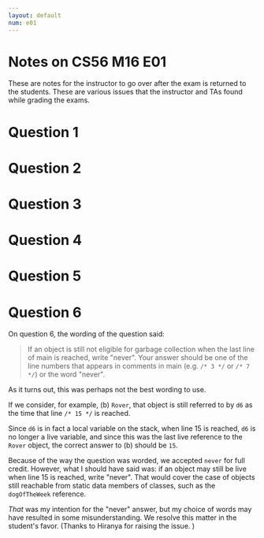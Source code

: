 ```yaml
---
layout: default
num: e01
---
```


# Notes on CS56 M16 E01

These are notes for the instructor to go over after the exam
is returned to the students.  These are various issues that
the instructor and TAs found while grading the exams.

# Question 1

# Question 2

# Question 3

# Question 4

# Question 5

# Question 6

On question 6, the wording of the question said:

>    If an object is still not eligible for garbage collection when the
>    last line of main is reached, write "never".  Your answer should be
>    one of the line numbers that appears in comments in main (e.g. 
>    `/* 3 */` or `/* 7 */`) or the word "never".

As it turns out, this was perhaps not the best wording to use.

If we consider, for example, (b) `Rover`, that object is still referred to
by `d6` as the time that line `/* 15 */` is reached.

Since `d6` is in fact a local variable on the stack, when line 15 is reached,
`d6` is no longer a live variable, and since this was the last live
reference to the `Rover` object, the correct answer to (b) should be
`15`.

Because of the way the question was worded, we accepted `never` for
full credit.  However, what I should have said was: if an object may 
still be live when line 15 is reached, write "never".  That would
cover the case of objects still reachable from static data members
of classes, such as the `dogOfTheWeek` reference.  

*That* was my intention for the "never" answer, but my choice of words
may have resulted in some misunderstanding.  We resolve this matter in
the student's favor.  (Thanks to Hiranya for raising the issue. )